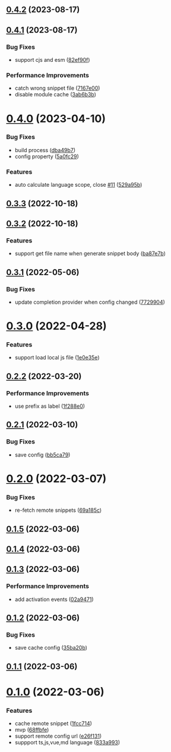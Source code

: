 ## [0.4.2](https://github.com/0x-jerry/vscode-remote-snippets/compare/v0.4.1...v0.4.2) (2023-08-17)



## [0.4.1](https://github.com/0x-jerry/vscode-remote-snippets/compare/v0.4.0...v0.4.1) (2023-08-17)


### Bug Fixes

* support cjs and esm ([82ef90f](https://github.com/0x-jerry/vscode-remote-snippets/commit/82ef90f47d2ef2254baa4a8963815bfa01f001c6))


### Performance Improvements

* catch wrong snippet file ([7167e00](https://github.com/0x-jerry/vscode-remote-snippets/commit/7167e00196ae6571ffba0e0d2d56fb75abc2106e))
* disable module cache ([3ab6b3b](https://github.com/0x-jerry/vscode-remote-snippets/commit/3ab6b3bc19ebf054dd08141a41d5734fc4168fdd))



# [0.4.0](https://github.com/0x-jerry/vscode-remote-snippets/compare/v0.3.3...v0.4.0) (2023-04-10)


### Bug Fixes

* build process ([dba49b7](https://github.com/0x-jerry/vscode-remote-snippets/commit/dba49b7779f2ecc714830e62f2c3ae6cebb3d977))
* config property ([5a0fc29](https://github.com/0x-jerry/vscode-remote-snippets/commit/5a0fc29d61c86f731c39334dc5a83607c7c2baa8))


### Features

* auto calculate language scope, close [#11](https://github.com/0x-jerry/vscode-remote-snippets/issues/11) ([529a95b](https://github.com/0x-jerry/vscode-remote-snippets/commit/529a95b742edc4031125452ca676260e5a734114))



## [0.3.3](https://github.com/0x-jerry/vscode-remote-snippets/compare/v0.3.2...v0.3.3) (2022-10-18)



## [0.3.2](https://github.com/0x-jerry/vscode-remote-snippets/compare/v0.3.1...v0.3.2) (2022-10-18)


### Features

* support get file name when generate snippet body ([ba87e7b](https://github.com/0x-jerry/vscode-remote-snippets/commit/ba87e7bf66a0217cdba0bce9cfa2d017167ab5b3))



## [0.3.1](https://github.com/0x-jerry/vscode-remote-snippets/compare/v0.3.0...v0.3.1) (2022-05-06)


### Bug Fixes

* update completion provider when config changed ([7729904](https://github.com/0x-jerry/vscode-remote-snippets/commit/7729904ff4b1d1cf298beab6da444bd2bf4ab528))



# [0.3.0](https://github.com/0x-jerry/vscode-remote-snippets/compare/v0.2.2...v0.3.0) (2022-04-28)


### Features

* support load local js file ([1e0e35e](https://github.com/0x-jerry/vscode-remote-snippets/commit/1e0e35e65b4abe3e0138ee6e00a46fc2d02f8c85))



## [0.2.2](https://github.com/0x-jerry/vscode-remote-snippets/compare/v0.2.1...v0.2.2) (2022-03-20)


### Performance Improvements

* use prefix as label ([1f288e0](https://github.com/0x-jerry/vscode-remote-snippets/commit/1f288e0e3a1e426c95ce0b563b507b52104e7836))



## [0.2.1](https://github.com/0x-jerry/vscode-remote-snippets/compare/v0.2.0...v0.2.1) (2022-03-10)


### Bug Fixes

* save config ([bb5ca79](https://github.com/0x-jerry/vscode-remote-snippets/commit/bb5ca7917e0d5e79b6c8f747052b45c9d68fbf70))



# [0.2.0](https://github.com/0x-jerry/vscode-remote-snippets/compare/v0.1.5...v0.2.0) (2022-03-07)


### Bug Fixes

* re-fetch remote snippets ([69a185c](https://github.com/0x-jerry/vscode-remote-snippets/commit/69a185c825b98162fd3480f51fad5da67b1fd0db))



## [0.1.5](https://github.com/0x-jerry/vscode-remote-snippets/compare/v0.1.4...v0.1.5) (2022-03-06)



## [0.1.4](https://github.com/0x-jerry/vscode-remote-snippets/compare/v0.1.3...v0.1.4) (2022-03-06)



## [0.1.3](https://github.com/0x-jerry/vscode-remote-snippets/compare/v0.1.2...v0.1.3) (2022-03-06)


### Performance Improvements

* add activation events ([02a9471](https://github.com/0x-jerry/vscode-remote-snippets/commit/02a9471ff5ea45edfe3ea7ad195d4425b4b2d5ec))



## [0.1.2](https://github.com/0x-jerry/vscode-remote-snippets/compare/v0.1.1...v0.1.2) (2022-03-06)


### Bug Fixes

* save cache config ([35ba20b](https://github.com/0x-jerry/vscode-remote-snippets/commit/35ba20bf1ab839016ce2a9df812891abdefa7db6))



## [0.1.1](https://github.com/0x-jerry/vscode-remote-snippets/compare/v0.1.0...v0.1.1) (2022-03-06)



# [0.1.0](https://github.com/0x-jerry/vscode-remote-snippets/compare/68ffbfed9756661543e8643b8cdd97741b3e4c22...v0.1.0) (2022-03-06)


### Features

* cache remote snippet ([1fcc714](https://github.com/0x-jerry/vscode-remote-snippets/commit/1fcc714bf0dddf3a10fe7830033669264f911009))
* mvp ([68ffbfe](https://github.com/0x-jerry/vscode-remote-snippets/commit/68ffbfed9756661543e8643b8cdd97741b3e4c22))
* support remote config url ([e26f131](https://github.com/0x-jerry/vscode-remote-snippets/commit/e26f13146ed470f55c0dcd86f3e1d1234c621a6a))
* suppport ts,js,vue,md language ([833a993](https://github.com/0x-jerry/vscode-remote-snippets/commit/833a9933712880c89aa5400d96146ba77d52989d))



